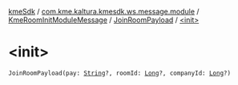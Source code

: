 [kmeSdk](../../../index.md) / [com.kme.kaltura.kmesdk.ws.message.module](../../index.md) / [KmeRoomInitModuleMessage](../index.md) / [JoinRoomPayload](index.md) / [&lt;init&gt;](./-init-.md)

# &lt;init&gt;

`JoinRoomPayload(pay: `[`String`](https://kotlinlang.org/api/latest/jvm/stdlib/kotlin/-string/index.html)`?, roomId: `[`Long`](https://kotlinlang.org/api/latest/jvm/stdlib/kotlin/-long/index.html)`?, companyId: `[`Long`](https://kotlinlang.org/api/latest/jvm/stdlib/kotlin/-long/index.html)`?)`